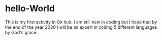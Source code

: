 # hello-World
This is my first activity in Git hub. 
I am still new in coding but I hope that by the end of the year 2020 I will be an expert in coding 5 different languages by God's grace.
